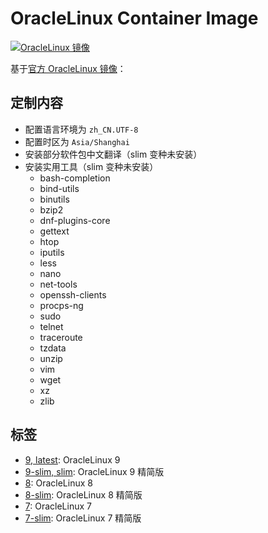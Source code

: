 # OracleLinux Container Image
[![OracleLinux 镜像](https://github.com/bromine0x23/container-images/actions/workflows/oraclelinux.yml/badge.svg)](https://github.com/bromine0x23/container-images/actions/workflows/oraclelinux.yml)

基于[官方 OracleLinux 镜像](https://hub.docker.com/_/oraclelinux)：

## 定制内容
* 配置语言环境为 `zh_CN.UTF-8`
* 配置时区为 `Asia/Shanghai`
* 安装部分软件包中文翻译（slim 变种未安装）
* 安装实用工具（slim 变种未安装）
    + bash-completion
    + bind-utils
    + binutils
    + bzip2
    + dnf-plugins-core
    + gettext
    + htop
    + iputils
    + less
    + nano
    + net-tools
    + openssh-clients
    + procps-ng 
    + sudo
    + telnet
    + traceroute
    + tzdata 
    + unzip
    + vim
    + wget
    + xz
    + zlib

## 标签
* [9, latest](9/Dockerfile): OracleLinux 9
* [9-slim, slim](9/Dockerfile): OracleLinux 9 精简版
* [8](8/Dockerfile): OracleLinux 8
* [8-slim](8/Dockerfile): OracleLinux 8 精简版
* [7](7/Dockerfile): OracleLinux 7
* [7-slim](7/Dockerfile): OracleLinux 7 精简版